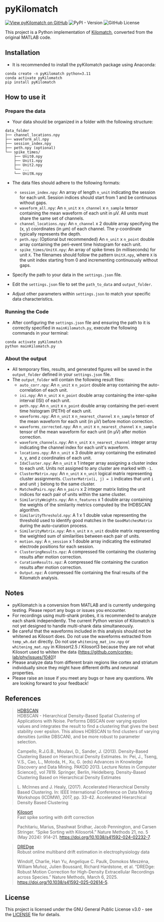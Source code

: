 # pyKilomatch

[![View pyKilomatch on GitHub](https://img.shields.io/badge/GitHub-Kilomatch-blue.svg)](https://github.com/jiumao2/pyKilomatch)
![PyPI - Version](https://img.shields.io/pypi/v/pyKilomatch)
![GitHub License](https://img.shields.io/github/license/jiumao2/pyKilomatch)

This project is a Python implementation of [Kilomatch](https://github.com/jiumao2/Kilomatch), converted from the original MATLAB code.

## Installation

- It is recommended to install the pyKilomatch package using Anaconda:

```shell
conda create -n pyKilomatch python=3.11
conda activate pyKilomatch
pip install pyKilomatch
```  

## How to use it

### Prepare the data

- Your data should be organized in a folder with the following structure:
```shell
data_folder
├── channel_locations.npy
├── waveform_all.npy
├── session_index.npy
├── peth.npy (optional)
└── spike_times/
    ├── Unit0.npy
    ├── Unit1.npy
    ├── Unit2.npy
    └── ...
    └── UnitN.npy
```  

- The data files should adhere to the following formats:
    - `session_index.npy`: An array of length `n_unit` indicating the session for each unit. Session indices should start from 1 and be continuous without gaps.
    - `waveform_all.npy`: An `n_unit` x `n_channel` x `n_sample` tensor containing the mean waveform of each unit in μV. All units must share the same set of channels.
    - `channel_locations.npy`: An `n_channel` x 2 double array specifying the (x, y) coordinates (in μm) of each channel. The y-coordinate typically represents the depth.
    - `peth.npy`: (Optional but recommended) An `n_unit` x `n_point` double array containing the peri-event time histogram for each unit.
    - `spike_times/UnitX.npy`: An array of spike times (in milliseconds) for unit `X`. The filenames should follow the pattern `UnitX.npy`, where `X` is the unit index starting from 0 and incrementing continuously without gaps.

- Specify the path to your data in the `settings.json` file.
- Edit the `settings.json` file to set the `path_to_data` and `output_folder`.
- Adjust other parameters within `settings.json` to match your specific data characteristics.

### Running the Code

- After configuring the `settings.json` file and ensuring the path to it is correctly specified in `mainKilomatch.py`, execute the following commands in your terminal:

```shell
conda activate pyKilomatch
python mainKilomatch.py
```

### About the output

- All temporary files, results, and generated figures will be saved in the `output_folder` defined in your `settings.json` file.
- The `output_folder` will contain the following result files:
    - `auto_corr.npy`: An `n_unit` x `n_point` double array containing the auto-correlation of each unit.
    - `isi.npy`: An `n_unit` x `n_point` double array containing the inter-spike interval (ISI) of each unit.
    - `peth.npy`: An `n_unit` x `n_point` double array containing the peri-event time histogram (PETH) of each unit.
    - `waveforms.npy`: An `n_unit` x `n_nearest_channel` x `n_sample` tensor of the mean waveform for each unit (in μV) before motion correction.
    - `waveforms_corrected.npy`: An `n_unit` x `n_nearest_channel` x `n_sample` tensor of the mean waveform for each unit (in μV) after motion correction.
    - `waveform_channels.npy`: An `n_unit` x `n_nearest_channel` integer array indicating the channel index for each unit's waveform.
    - `locations.npy`: An `n_unit` x 3 double array containing the estimated x, y, and z coordinates of each unit.
    - `IdxCluster.npy`: An `n_unit` x 1 integer array assigning a cluster index to each unit. Units not assigned to any cluster are marked with `-1`.
    - `ClusterMatrix.npy`: An `n_unit` x `n_unit` logical matrix representing cluster assignments. `ClusterMatrix(i, j) = 1` indicates that unit `i` and unit `j` belong to the same cluster.
    - `MatchedPairs.npy`: An `n_pairs` x 2 integer matrix listing the unit indices for each pair of units within the same cluster.
    - `SimilarityWeights.npy`: An `n_features` x 1 double array containing the weights of the similarity metrics computed by the IHDBSCAN algorithm.
    - `SimilarityThreshold.npy`: A 1 x 1 double value representing the threshold used to identify good matches in the `GoodMatchesMatrix` during the auto-curation process.
    - `SimilarityMatrix.npy`: An `n_unit` x `n_unit` double matrix representing the weighted sum of similarities between each pair of units.
    - `motion.npy`: A `n_session` x 1 double array indicating the estimated electrode positions for each session.
    - `ClusteringResults.npz`: A compressed file containing the clustering results after motion correction.
    - `CurationResults.npz`: A compressed file containing the curation results after motion correction.
    - `Output.npz`: A compressed file containing the final results of the Kilomatch analysis.


## Notes

- pyKilomatch is a conversion from MATLAB and is currently undergoing testing. Please report any bugs or issues you encounter.
- For recordings using multi-shank probes, it is recommended to analyze each shank independently. The current Python version of Kilomatch is not yet designed to handle multi-shank data simultaneously.
- Be careful that the waveforms included in this analysis should not be whitened as Kilosort does. Do not use the waveforms extracted from `temp_wh.dat` directly. Do not use `whitening_mat_inv.npy` or `whitening_mat.npy` in Kilosort2.5 / Kilosort3 because they are not what Kilosort used to whiten the data (<https://github.com/cortex-lab/phy/issues/1040>)!
- Please analyze data from different brain regions like cortex and striatum individually since they might have different drifts and neuronal properties.
- Please raise an issue if you meet any bugs or have any questions. We are looking forward to your feedback!

## References

> [HDBSCAN](https://scikit-learn.org/stable/modules/clustering.html#hdbscan)  
> HDBSCAN - Hierarchical Density-Based Spatial Clustering of Applications with Noise. Performs DBSCAN over varying epsilon values and integrates the result to find a clustering that gives the best stability over epsilon. This allows HDBSCAN to find clusters of varying densities (unlike DBSCAN), and be more robust to parameter selection.
> 
> Campello, R.J.G.B., Moulavi, D., Sander, J. (2013). Density-Based Clustering Based on Hierarchical Density Estimates. In: Pei, J., Tseng, V.S., Cao, L., Motoda, H., Xu, G. (eds) Advances in Knowledge Discovery and Data Mining. PAKDD 2013. Lecture Notes in Computer Science(), vol 7819. Springer, Berlin, Heidelberg. Density-Based Clustering Based on Hierarchical Density Estimates  
>
> L. McInnes and J. Healy, (2017). Accelerated Hierarchical Density Based Clustering. In: IEEE International Conference on Data Mining Workshops (ICDMW), 2017, pp. 33-42. Accelerated Hierarchical Density Based Clustering

> [Kilosort](https://github.com/MouseLand/Kilosort)  
> Fast spike sorting with drift correction  
> 
> Pachitariu, Marius, Shashwat Sridhar, Jacob Pennington, and Carsen Stringer. “Spike Sorting with Kilosort4.” Nature Methods 21, no. 5 (May 2024): 914–21. https://doi.org/10.1038/s41592-024-02232-7.

> [DREDge](https://github.com/evarol/DREDge)  
> Robust online multiband drift estimation in electrophysiology data  
> 
> Windolf, Charlie, Han Yu, Angelique C. Paulk, Domokos Meszéna, William Muñoz, Julien Boussard, Richard Hardstone, et al. “DREDge: Robust Motion Correction for High-Density Extracellular Recordings across Species.” Nature Methods, March 6, 2025. https://doi.org/10.1038/s41592-025-02614-5.


## License

This project is licensed under the GNU General Public License v3.0 - see the [LICENSE](LICENSE) file for details.

